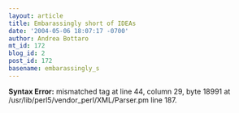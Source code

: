 ```yaml
---
layout: article
title: Embarassingly short of IDEAs
date: '2004-05-06 18:07:17 -0700'
author: Andrea Bottaro
mt_id: 172
blog_id: 2
post_id: 172
basename: embarassingly_s
---
```

<p><strong>Syntax Error:</strong> 
mismatched tag at line 44, column 29, byte 18991 at /usr/lib/perl5/vendor_perl/XML/Parser.pm line 187.
</p>
